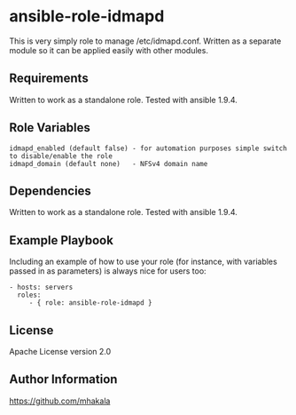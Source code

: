 ansible-role-idmapd
===================
This is very simply role to manage /etc/idmapd.conf. Written as a separate module so it can be applied easily with other modules.

Requirements
------------
Written to work as a standalone role. Tested with ansible 1.9.4. 

Role Variables
--------------
```
idmapd_enabled (default false) - for automation purposes simple switch to disable/enable the role
idmapd_domain (default none)   - NFSv4 domain name
```

Dependencies
------------
Written to work as a standalone role. Tested with ansible 1.9.4.

Example Playbook
----------------
Including an example of how to use your role (for instance, with variables passed in as parameters) is always nice for users too:

    - hosts: servers
      roles:
         - { role: ansible-role-idmapd }

License
-------
Apache License version 2.0

Author Information
------------------
https://github.com/mhakala
